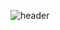 ![header](https://capsule-render.vercel.app/api?type=wave&color=auto&height=300&section=header&text=Tae%20Jun&fontSize=90)
